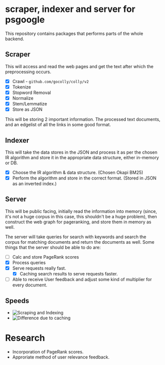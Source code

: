 # scraper, indexer and server for psgoogle

This repository contains packages that performs parts of the whole backend.

## Scraper
This will access and read the web pages and get the text after which the preprocessing occurs.

- [x] Crawl - `github.com/gocolly/colly/v2`
- [x] Tokenize
- [x] Stopword Removal
- [x] Normalize
- [x] Stem/Lemmatize
- [x] Store as JSON

This will be storing 2 important information. The processed text documents, and an edgelist of all the links in some good format.

## Indexer
This will take the data stores in the JSON and process it as per the chosen IR algorithm and store it in the appropriate data structure, either in-memory or DB.

- [x] Choose the IR algorithm & data structure. (Chosen Okapi BM25)
- [x] Perform the algorithm and store in the correct format. (Stored in JSON as an inverted index.)

## Server
This will be public facing, initially read the information into memory (since, it's not a huge corpus in this case, this shouldn't be a huge problem), then
construct the web graph for pageranking, and store them in memory as well.

The server will take queries for search with keywords and search the corpus for matching documents and return the documents as well.
Some things that the server should be able to do are:

- [ ] Calc and store PageRank scores
- [x] Process queries
- [x] Serve requests really fast.
    - [x] Caching search results to serve requests faster.
- [ ] Able to receive User feedback and adjust some kind of multiplier for every document.

## Speeds
- ![Scraping and Indexing](/repoassets/scrape_and_index_speed "scrape_and_index_speed")
- ![Difference due to caching](/repoassets/caching_diff" "caching_diff")

# Research

- Incorporation of PageRank scores.
- Approriate method of user relevance feedback.
